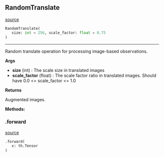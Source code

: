 #


## RandomTranslate
[source](https://github.com/RLE-Foundation/Hsuanwu/blob/main/hsuanwu/xplore/augmentation/random_translate.py/#L6)
```python 
RandomTranslate(
   size: int = 256, scale_factor: float = 0.75
)
```


---
Random translate operation for processing image-based observations.

**Args**

* **size** (int) : The scale size in translated images
* **scale_factor** (float) : The scale factor ratio in translated images. Should have 0.0 <= scale_factor <= 1.0


**Returns**

Augmented images.


**Methods:**


### .forward
[source](https://github.com/RLE-Foundation/Hsuanwu/blob/main/hsuanwu/xplore/augmentation/random_translate.py/#L20)
```python
.forward(
   x: th.Tensor
)
```

